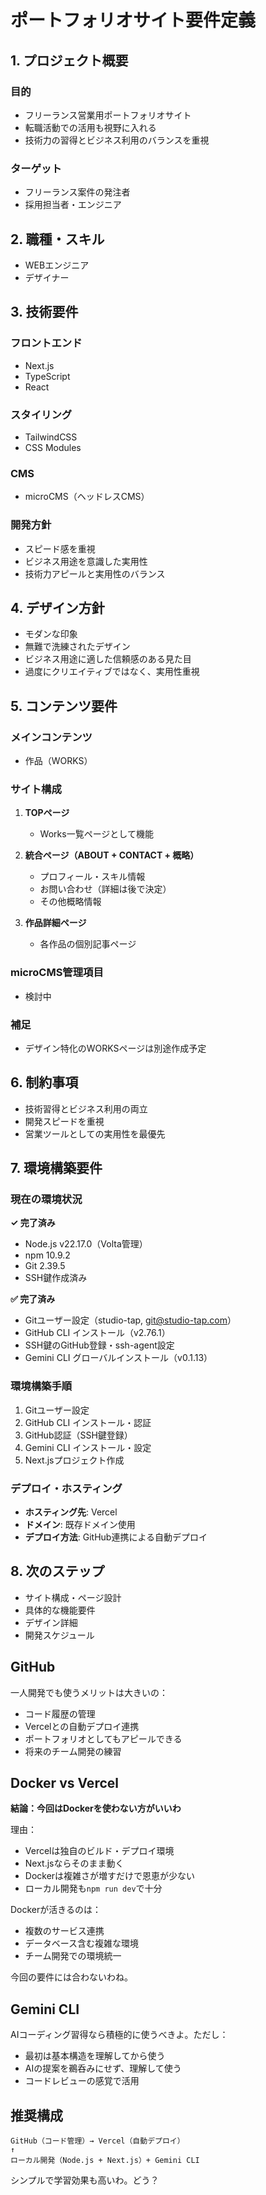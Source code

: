 # ポートフォリオサイト要件定義

## 1. プロジェクト概要

### 目的
- フリーランス営業用ポートフォリオサイト
- 転職活動での活用も視野に入れる
- 技術力の習得とビジネス利用のバランスを重視

### ターゲット
- フリーランス案件の発注者
- 採用担当者・エンジニア

## 2. 職種・スキル
- WEBエンジニア
- デザイナー

## 3. 技術要件

### フロントエンド
- Next.js
- TypeScript
- React

### スタイリング
- TailwindCSS
- CSS Modules

### CMS
- microCMS（ヘッドレスCMS）

### 開発方針
- スピード感を重視
- ビジネス用途を意識した実用性
- 技術力アピールと実用性のバランス

## 4. デザイン方針
- モダンな印象
- 無難で洗練されたデザイン
- ビジネス用途に適した信頼感のある見た目
- 過度にクリエイティブではなく、実用性重視

## 5. コンテンツ要件

### メインコンテンツ
- 作品（WORKS）

### サイト構成
1. **TOPページ**
   - Works一覧ページとして機能
   
2. **統合ページ（ABOUT + CONTACT + 概略）**
   - プロフィール・スキル情報
   - お問い合わせ（詳細は後で決定）
   - その他概略情報
   
3. **作品詳細ページ**
   - 各作品の個別記事ページ

### microCMS管理項目
- 検討中

### 補足
- デザイン特化のWORKSページは別途作成予定

## 6. 制約事項
- 技術習得とビジネス利用の両立
- 開発スピードを重視
- 営業ツールとしての実用性を最優先

## 7. 環境構築要件

### 現在の環境状況

**✓ 完了済み**
- Node.js v22.17.0（Volta管理）
- npm 10.9.2
- Git 2.39.5
- SSH鍵作成済み

**✅ 完了済み**
- Gitユーザー設定（studio-tap, git@studio-tap.com）
- GitHub CLI インストール（v2.76.1）
- SSH鍵のGitHub登録・ssh-agent設定
- Gemini CLI グローバルインストール（v0.1.13）

### 環境構築手順
1. Gitユーザー設定
2. GitHub CLI インストール・認証
3. GitHub認証（SSH鍵登録）
4. Gemini CLI インストール・設定
5. Next.jsプロジェクト作成

### デプロイ・ホスティング
- **ホスティング先**: Vercel
- **ドメイン**: 既存ドメイン使用
- **デプロイ方法**: GitHub連携による自動デプロイ

## 8. 次のステップ
- サイト構成・ページ設計
- 具体的な機能要件
- デザイン詳細
- 開発スケジュール

## GitHub
一人開発でも使うメリットは大きいの：
- コード履歴の管理
- Vercelとの自動デプロイ連携
- ポートフォリオとしてもアピールできる
- 将来のチーム開発の練習

## Docker vs Vercel
**結論：今回はDockerを使わない方がいいわ**

理由：
- Vercelは独自のビルド・デプロイ環境
- Next.jsならそのまま動く
- Dockerは複雑さが増すだけで恩恵が少ない
- ローカル開発も`npm run dev`で十分

Dockerが活きるのは：
- 複数のサービス連携
- データベース含む複雑な環境
- チーム開発での環境統一

今回の要件には合わないわね。

## Gemini CLI
AIコーディング習得なら積極的に使うべきよ。ただし：
- 最初は基本構造を理解してから使う
- AIの提案を鵜呑みにせず、理解して使う
- コードレビューの感覚で活用

## 推奨構成
```
GitHub（コード管理）→ Vercel（自動デプロイ）
↑
ローカル開発（Node.js + Next.js）+ Gemini CLI
```

シンプルで学習効果も高いわ。どう？
